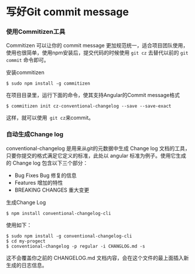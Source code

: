 # 写好Git commit message

### 使用Commitizen工具
Commitizen 可以让你的 commit message 更加规范统一，适合项目团队使用，使用也很简单，使用npm安装后，提交代码的时候使用 ```git cz``` 去替代以前的 ```git commit``` 命令即可。

安装commitizen
``` shell
$ sudo npm install -g commitizen
```

在项目目录里，运行下面的命令，使其支持Angular的Commit message格式
``` shell
$ commitizen init cz-conventional-changelog --save --save-exact
```

这样，就可以使用``` git cz```来commit。


### 自动生成Change log
conventional-changelog 是用来从git的元数据中生成 Change log 文档的工具，只要你提交的格式满足它定义的标准，此处以 angular 标准为例子。使用它生成的 Change log 包含以下三个部分：
- Bug Fixes Bug 修复的信息
- Features 增加的特性
- BREAKING CHANGES 重大变更

生成Change Log
``` shell
$ npm install conventional-changelog-cli
```

使用如下：
``` shell
$ sudo npm install -g conventional-changelog-cli
$ cd my-progect
$ conventional-changelog -p regular -i CHANGLOG.md -s
```
这不会覆盖你之前的 CHANGELOG.md 文档内容，会在这个文件的最上面插入新生成的日志信息。

